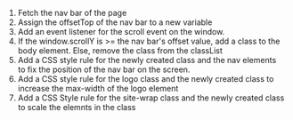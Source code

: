 1) Fetch the nav bar of the page
2) Assign the offsetTop of the nav bar to a new variable
3) Add an event listener for the scroll event on the window.
4) If the window.scrollY is >= the nav bar's offset value, add a class to the body element.
Else, remove the class from the classList
5) Add a CSS style rule for the newly created class and the nav elements to fix the position
of the nav bar on the screen.
6) Add a CSS style rule for the logo class and the newly created class to increase the max-width
of the logo element
7) Add a CSS Style rule for the site-wrap class and the newly created class to scale the elemnts
in the class